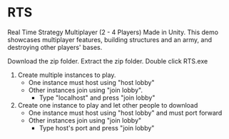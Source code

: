 # RTS
Real Time Strategy Multiplayer (2 - 4 Players) Made in Unity. This demo showcases multiplayer features, building structures and an army, and destroying other players' bases. 

Download the zip folder.
Extract the zip folder.
Double click RTS.exe 
  1. Create multiple instances to play.
       - One instance must host using "host lobby"
       - Other instances join using "join lobby".
           - Type "localhost" and press "join lobby"
  2. Create one instance to play and let other people to download
      - One instance must host using "host lobby" and must port forward
      - Other instances join using "join lobby"
           - Type host's port and press "join lobby"
      

